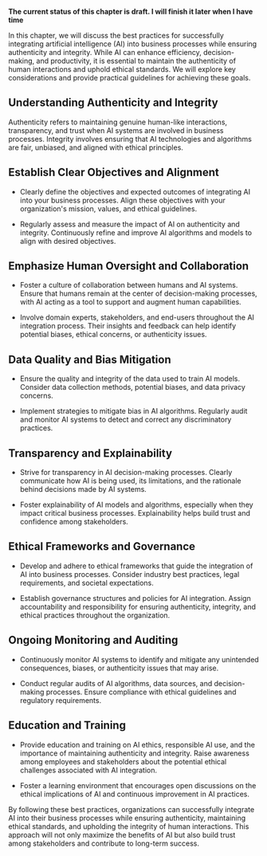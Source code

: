 **The current status of this chapter is draft. I will finish it later when I have time**

In this chapter, we will discuss the best practices for successfully integrating artificial intelligence (AI) into business processes while ensuring authenticity and integrity. While AI can enhance efficiency, decision-making, and productivity, it is essential to maintain the authenticity of human interactions and uphold ethical standards. We will explore key considerations and provide practical guidelines for achieving these goals.

Understanding Authenticity and Integrity
----------------------------------------

Authenticity refers to maintaining genuine human-like interactions, transparency, and trust when AI systems are involved in business processes. Integrity involves ensuring that AI technologies and algorithms are fair, unbiased, and aligned with ethical principles.

Establish Clear Objectives and Alignment
----------------------------------------

* Clearly define the objectives and expected outcomes of integrating AI into your business processes. Align these objectives with your organization's mission, values, and ethical guidelines.

* Regularly assess and measure the impact of AI on authenticity and integrity. Continuously refine and improve AI algorithms and models to align with desired objectives.

Emphasize Human Oversight and Collaboration
-------------------------------------------

* Foster a culture of collaboration between humans and AI systems. Ensure that humans remain at the center of decision-making processes, with AI acting as a tool to support and augment human capabilities.

* Involve domain experts, stakeholders, and end-users throughout the AI integration process. Their insights and feedback can help identify potential biases, ethical concerns, or authenticity issues.

Data Quality and Bias Mitigation
--------------------------------

* Ensure the quality and integrity of the data used to train AI models. Consider data collection methods, potential biases, and data privacy concerns.

* Implement strategies to mitigate bias in AI algorithms. Regularly audit and monitor AI systems to detect and correct any discriminatory practices.

Transparency and Explainability
-------------------------------

* Strive for transparency in AI decision-making processes. Clearly communicate how AI is being used, its limitations, and the rationale behind decisions made by AI systems.

* Foster explainability of AI models and algorithms, especially when they impact critical business processes. Explainability helps build trust and confidence among stakeholders.

Ethical Frameworks and Governance
---------------------------------

* Develop and adhere to ethical frameworks that guide the integration of AI into business processes. Consider industry best practices, legal requirements, and societal expectations.

* Establish governance structures and policies for AI integration. Assign accountability and responsibility for ensuring authenticity, integrity, and ethical practices throughout the organization.

Ongoing Monitoring and Auditing
-------------------------------

* Continuously monitor AI systems to identify and mitigate any unintended consequences, biases, or authenticity issues that may arise.

* Conduct regular audits of AI algorithms, data sources, and decision-making processes. Ensure compliance with ethical guidelines and regulatory requirements.

Education and Training
----------------------

* Provide education and training on AI ethics, responsible AI use, and the importance of maintaining authenticity and integrity. Raise awareness among employees and stakeholders about the potential ethical challenges associated with AI integration.

* Foster a learning environment that encourages open discussions on the ethical implications of AI and continuous improvement in AI practices.

By following these best practices, organizations can successfully integrate AI into their business processes while ensuring authenticity, maintaining ethical standards, and upholding the integrity of human interactions. This approach will not only maximize the benefits of AI but also build trust among stakeholders and contribute to long-term success.
